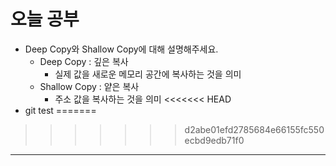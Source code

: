 # 오늘 공부

- Deep Copy와 Shallow Copy에 대해 설명해주세요.
    - Deep Copy : 깊은 복사
        - 실제 값을 새로운 메모리 공간에 복사하는 것을 의미
    - Shallow Copy : 얕은 복사
        - 주소 값을 복사하는 것을 의미
<<<<<<< HEAD
- git test
=======

>>>>>>> d2abe01efd2785684e66155fc550ecbd9edb71f0
---
